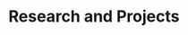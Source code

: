 ---
layout: archive
title: "Research and Projects"
permalink: /projects/
author_profile: true
redirect_from:
  - /resume
---